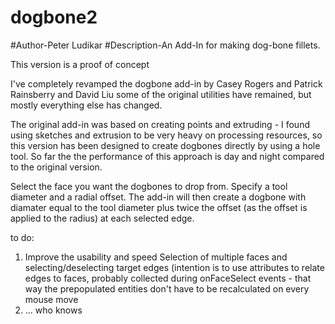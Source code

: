 # dogbone2
#Author-Peter Ludikar
#Description-An Add-In for making dog-bone fillets.

This version is a proof of concept 

I've completely revamped the dogbone add-in by Casey Rogers and Patrick Rainsberry and David Liu
some of the original utilities have remained, but mostly everything else has changed.

The original add-in was based on creating points and extruding - I found using sketches and extrusion to be very heavy 
on processing resources, so this version has been designed to create dogbones directly by using a hole tool. So far the
the performance of this approach is day and night compared to the original version. 

Select the face you want the dogbones to drop from. Specify a tool diameter and a radial offset.
The add-in will then create a dogbone with diamater equal to the tool diameter plus
twice the offset (as the offset is applied to the radius) at each selected edge.

to do:
1. Improve the usability and speed
   Selection of multiple faces and selecting/deselecting target edges (intention is to use attributes to relate
   edges to faces, probably collected during onFaceSelect events - that way the prepopulated entities don't have to be 
   recalculated on every mouse move
2. ... who knows
